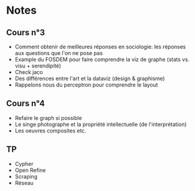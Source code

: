 # Notes

## Cours n°3

* Comment obtenir de meilleures réponses en sociologie: les réponses aux questions que l'on ne pose pas
* Example du FOSDEM pour faire comprendre la viz de graphe (stats vs. visu + serendipité)
* Check jaco
* Des différences entre l'art et la dataviz (design & graphisme)
* Rappelons nous du perceptron pour comprendre le layout

## Cours n°4

* Refaire le graph si possible
* Le singe photographe et la propriété intellectuelle (de l'interprétation)
* Les oeuvres composites etc.

## TP

* Cypher
* Open Refine
* Scraping
* Réseau
